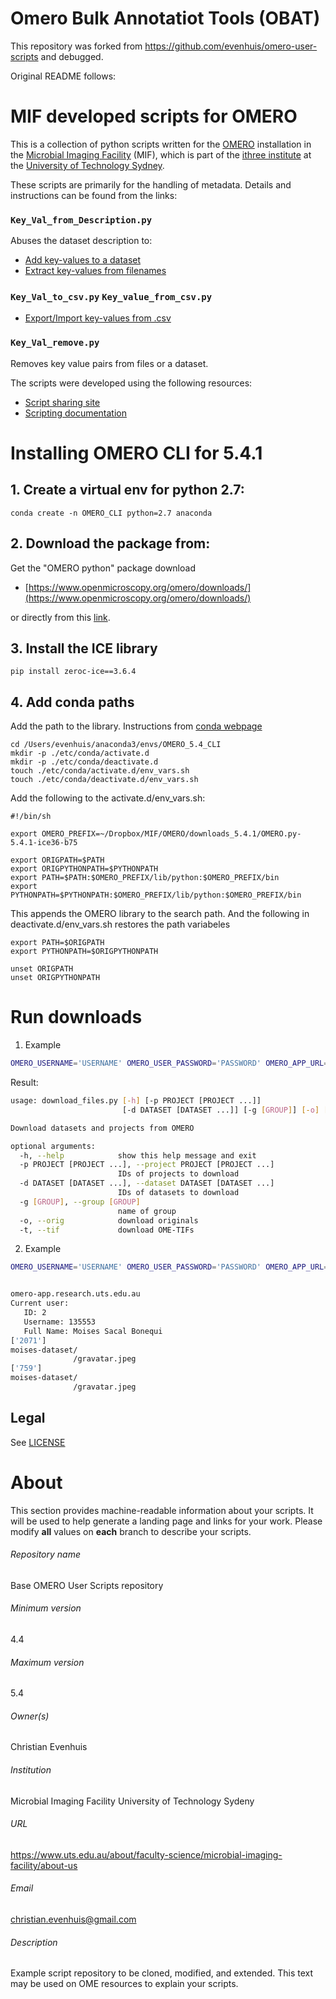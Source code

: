 Omero Bulk Annotatiot Tools (OBAT)
==================================

This repository was forked from https://github.com/evenhuis/omero-user-scripts and debugged. 

Original README follows:

MIF developed scripts for OMERO
===============================

This is a collection of python scripts written for 
the [OMERO](https://www.openmicroscopy.org/omero/) installation in the 
[Microbial Imaging Facility](https://www.uts.edu.au/about/faculty-science/microbial-imaging-facility/about-us) (MIF),
which is part of the [ithree institute](https://www.uts.edu.au/research-and-teaching/our-research/ithree-institute)
at the [University of Technology Sydney](ihttps://www.uts.edu.au).

These scripts are primarily for the handling of metadata.  Details and instructions can be found from the links:

### `Key_Val_from_Description.py`
Abuses the dataset description to:
* [Add key-values to a dataset](https://code.research.uts.edu.au/MIF/OMERO-instructions/wikis/organising_data/Adding-Global-Key-Values)
* [Extract key-values from filenames](https://code.research.uts.edu.au/MIF/OMERO-instructions/wikis/organising_data/filename/Extracting-Key-Values-from-filenames)

### `Key_Val_to_csv.py` `Key_value_from_csv.py`
* [Export/Import key-values from .csv](https://code.research.uts.edu.au/MIF/OMERO-instructions/wikis/organising_data/csv/Managing-Key-values-with-csv-files)

### `Key_Val_remove.py`
Removes key value pairs from files or a dataset.

The scripts were developed using the following resources:

* [Script sharing site](https://www-legacy.openmicroscopy.org/site/community/scripts)
* [Scripting documentation](https://docs.openmicroscopy.org/omero/5.3.3/developers/scripts/style-guide.html)

# Installing OMERO CLI for 5.4.1

## 1. Create a virtual env for python 2.7:

```
conda create -n OMERO_CLI python=2.7 anaconda
```

## 2. Download the package from: 
Get the "OMERO python" package download 

* [https://www.openmicroscopy.org/omero/downloads/](https://www.openmicroscopy.org/omero/downloads/)

or directly from this [link](http://downloads.openmicroscopy.org/omero/5.4.1/artifacts/OMERO.py-5.4.1-ice36-b75.zip).	
## 3. Install the ICE library

```
pip install zeroc-ice==3.6.4
```

## 4. Add conda paths

Add the path to the library. Instructions from [conda webpage](https://conda.io/docs/user-guide/tasks/manage-environments.html#saving-environment-variables)

```
cd /Users/evenhuis/anaconda3/envs/OMERO_5.4_CLI
mkdir -p ./etc/conda/activate.d
mkdir -p ./etc/conda/deactivate.d
touch ./etc/conda/activate.d/env_vars.sh
touch ./etc/conda/deactivate.d/env_vars.sh
```

Add the following to the activate.d/env_vars.sh:


```	
#!/bin/sh

export OMERO_PREFIX=~/Dropbox/MIF/OMERO/downloads_5.4.1/OMERO.py-5.4.1-ice36-b75

export ORIGPATH=$PATH
export ORIGPYTHONPATH=$PYTHONPATH
export PATH=$PATH:$OMERO_PREFIX/lib/python:$OMERO_PREFIX/bin
export PYTHONPATH=$PYTHONPATH:$OMERO_PREFIX/lib/python:$OMERO_PREFIX/bin
```

This appends the OMERO library to the search path.  And the following in deactivate.d/env_vars.sh restores the path variabeles

```
export PATH=$ORIGPATH
export PYTHONPATH=$ORIGPYTHONPATH

unset ORIGPATH
unset ORIGPYTHONPATH
```


# Run downloads

1. Example
```bash
OMERO_USERNAME='USERNAME' OMERO_USER_PASSWORD='PASSWORD' OMERO_APP_URL='omero-app.server.edu' python download_files.py -h
```
Result:
```bash
usage: download_files.py [-h] [-p PROJECT [PROJECT ...]]
                         [-d DATASET [DATASET ...]] [-g [GROUP]] [-o] [-t]

Download datasets and projects from OMERO

optional arguments:
  -h, --help            show this help message and exit
  -p PROJECT [PROJECT ...], --project PROJECT [PROJECT ...]
                        IDs of projects to download
  -d DATASET [DATASET ...], --dataset DATASET [DATASET ...]
                        IDs of datasets to download
  -g [GROUP], --group [GROUP]
                        name of group
  -o, --orig            download originals
  -t, --tif             download OME-TIFs

```

2. Example
```bash
OMERO_USERNAME='USERNAME' OMERO_USER_PASSWORD='PASSWORD' OMERO_APP_URL='omero-app.server.edu' python download_files.py -d 2071 -p 759 -o
```
```bash

omero-app.research.uts.edu.au
Current user:
   ID: 2
   Username: 135553
   Full Name: Moises Sacal Bonequi
['2071']
moises-dataset/
              /gravatar.jpeg
['759']
moises-dataset/
              /gravatar.jpeg

```

Legal
-----

See [LICENSE](LICENSE)


# About #
This section provides machine-readable information about your scripts.
It will be used to help generate a landing page and links for your work.
Please modify **all** values on **each** branch to describe your scripts.

###### Repository name ######
Base OMERO User Scripts repository

###### Minimum version ######
4.4

###### Maximum version ######
5.4

###### Owner(s) ######
Christian Evenhuis

###### Institution ######
Microbial Imaging Facility
University of Technology Sydeny

###### URL ######
https://www.uts.edu.au/about/faculty-science/microbial-imaging-facility/about-us

###### Email ######
christian.evenhuis@gmail.com

###### Description ######
Example script repository to be cloned, modified, and extended.
This text may be used on OME resources to explain your scripts.

